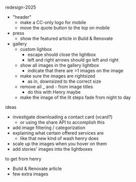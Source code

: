 redesign-2025

- "header"
  - make a CC-only logo for mobile
  - move the quote button to the top on mobile
- press
  - show the featured article in Build & Renovate
- gallery
  - custom lighbox
    - escape should close the lightbox
    - left and right arrows should go left and right
  - show all images in the gallery lightbox
    - indicate that there are >1 images on the image
  - make sure the images are rightsized
    - as in, downsized to the correct size
  - remove all _ and - from image titles
    - do this with Henry maybe
  - make the image of the lit steps fade from night to day

ideas
- investigate downloading a contact card (vcard?)
  - or using the share API to accomplish this
- add image filtering / categorization
- explaining what certain offered services are
  - like that new kind of wash henry does
- scale up the images when you hover on them
- add stories' images into the lightboxes

to get from henry
- Build & Renovate article
- few extra images
